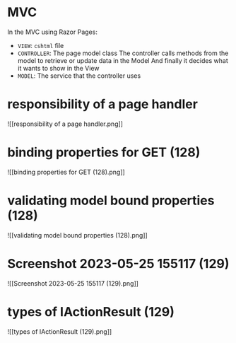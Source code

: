 # MVC

In the MVC using Razor Pages:
- `VIEW`: `cshtml` file
- `CONTROLLER`: The page model class
		The controller calls methods from the model to retrieve or update data in the Model
		And finally it decides what it wants to show in the View
- `MODEL`: The service that the controller uses

# responsibility of a page handler 
![[responsibility of a page handler.png]]

# binding properties for GET (128)
![[binding properties for GET (128).png]]

# validating model bound properties (128)
![[validating model bound properties (128).png]]

# Screenshot 2023-05-25 155117 (129)
![[Screenshot 2023-05-25 155117 (129).png]]

# types of IActionResult (129)
![[types of IActionResult (129).png]]

